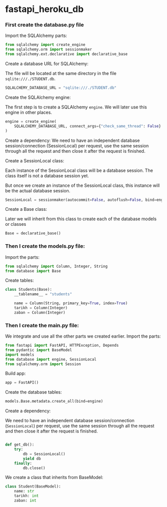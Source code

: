 # fastapi_heroku_db

### First create the database.py file

Import the SQLAlchemy parts:
```python
from sqlalchemy import create_engine
from sqlalchemy.orm import sessionmaker
from sqlalchemy.ext.declarative import declarative_base
```


Create a database URL for SQLAlchemy:

The file will be located at the same directory in the file `sqlite:///./STUDENT.db`.
```python
SQLALCHEMY_DATABASE_URL = "sqlite:///./STUDENT.db"
```



Create the SQLAlchemy engine:

The first step is to create a SQLAlchemy `engine`.
We will later use this engine in other places.

```python
engine = create_engine(
    SQLALCHEMY_DATABASE_URL, connect_args={"check_same_thread": False}
)
```

Create a dependency:
We need to have an independent database session/connection (SessionLocal) per request, use the same session through all the request and then close it after the request is finished.






Create a SessionLocal class: 

Each instance of the SessionLocal class will be a database session. The class itself is not a database session yet.

But once we create an instance of the SessionLocal class, this instance will be the actual database session.
```python
SessionLocal = sessionmaker(autocommit=False, autoflush=False, bind=engine)
```





Create a Base class: 

Later we will inherit from this class to create each of the database models or classes
```python
Base = declarative_base()
```



### Then I create the models.py file:

Import the parts:

```python 
from sqlalchemy import Column, Integer, String
from database import Base
```


Create tables:

```python
class Students(Base):
    __tablename__ = "students"

    name = Column(String, primary_key=True, index=True)
    tarikh = Column(Integer)
    zaban = Column(Integer)
```


### Then I create the main.py file:

We integrate and use all the other parts we created earlier.
Import the parts:

```python
from fastapi import FastAPI, HTTPException, Depends
from pydantic import BaseModel
import models
from database import engine, SessionLocal
from sqlalchemy.orm import Session
```


Build app:
```python
app = FastAPI()
```
Create the database tables:
```python
models.Base.metadata.create_all(bind=engine)
```


Create a dependency:

We need to have an independent database session/connection (`SessionLocal`) per request, use the same session through all the request and then close it after the request is finished.

```python

def get_db():
    try:
        db = SessionLocal()
        yield db
    finally:
        db.close()
```


We create a class that inherits from BaseModel:
```python
class Student(BaseModel):
    name: str 
    tarikh: int 
    zaban: int 
```


